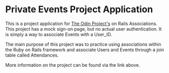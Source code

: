 # Private Events Project Application

This is a project application for [The Odin Project's](https://www.theodinproject.com/courses/ruby-on-rails/lessons/associations?ref=lnav)
on Rails Associations. This project has a mock sign-on page, but no actual user authentication. It is simply a way to associate Events with a User_ID.

The main purpose of this project was to practice using associations within the Ruby on Rails framework and associate Users and Events through a join table called Attendances.

More information on the project can be found via the link above.
